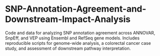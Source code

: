 # SNP-Annotation-Agreement-and-Downstream-Impact-Analysis
Code and data for analyzing SNP annotation agreement across ANNOVAR, SnpEff, and VEP using Ensembl and RefSeq gene models. Includes reproducible scripts for genome-wide analysis, a colorectal cancer case study, and assessment of downstream pathway interpretation.
